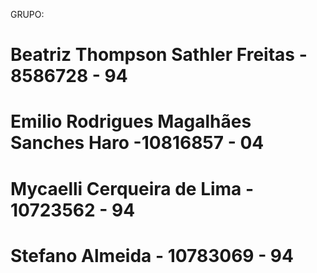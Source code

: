 GRUPO: 
# Beatriz Thompson Sathler Freitas - 8586728 - 94
# Emilio Rodrigues Magalhães Sanches Haro -10816857 - 04
# Mycaelli Cerqueira de Lima - 10723562 - 94
# Stefano Almeida - 10783069 - 94